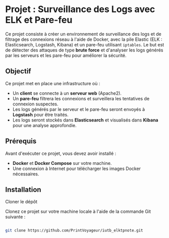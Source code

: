 # Projet : Surveillance des Logs avec ELK et Pare-feu

Ce projet consiste à créer un environnement de surveillance des logs et de filtrage des connexions réseau à l'aide de Docker, avec la pile Elastic (ELK : Elasticsearch, Logstash, Kibana) et un pare-feu utilisant `iptables`. Le but est de détecter des attaques de type **brute force** et d'analyser les logs générés par les serveurs et les pare-feu pour améliorer la sécurité.

## Objectif

Ce projet met en place une infrastructure où :

- Un **client** se connecte à un **serveur web** (Apache2).
- Un **pare-feu** filtrera les connexions et surveillera les tentatives de connexion suspectes.
- Les logs générés par le serveur et le pare-feu seront envoyés à **Logstash** pour être traités.
- Les logs seront stockés dans **Elasticsearch** et visualisés dans **Kibana** pour une analyse approfondie.

## Prérequis

Avant d'exécuter ce projet, vous devez avoir installé :

- **Docker** et **Docker Compose** sur votre machine.
- Une connexion à Internet pour télécharger les images Docker nécessaires.
  
## Installation

Cloner le dépôt

Clonez ce projet sur votre machine locale à l'aide de la commande Git suivante :

```bash

git clone https://github.com/PrintVoyageur/iutb_elktpnote.git
